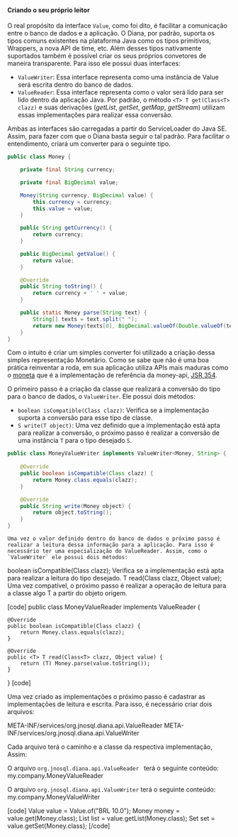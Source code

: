 #### Criando o seu próprio leitor


O real propósito da interface `Value`, como foi dito, é facilitar a comunicação entre o banco de dados e a aplicação. O Diana, por padrão, suporta os tipos comuns existentes na plataforma Java como os tipos primitivos, Wrappers, a nova API de time, etc. Além desses tipos nativamente suportados também é possível criar os seus próprios convetores de maneira transparente. Para isso ele possui duas interfaces:


* `ValueWriter`: Essa interface representa como uma instância de Value será escrita dentro do banco de dados.
* `ValueReader`: Essa interface representa como o valor será lido para ser lido dentro da aplicação Java. Por padrão, o método `<T> T get(Class<T> clazz)` e suas derivações (*getList*, *getSet*, *getMap*, *getStream*) utilizam essas implementações para realizar essa conversão.

Ambas as interfaces são carregadas a partir do ServiceLoader do Java SE. Assim, para fazer com que o Diana basta seguir o tal padrão. Para facilitar o entendimento, criará um converter para o seguinte tipo.

```java
public class Money { 

    private final String currency; 

    private final BigDecimal value; 

    Money(String currency, BigDecimal value) { 
        this.currency = currency; 
        this.value = value; 
    } 

    public String getCurrency() { 
        return currency; 
    } 

    public BigDecimal getValue() { 
        return value; 
    } 

    @Override 
    public String toString() { 
        return currency + ' ' + value; 
    } 

    public static Money parse(String text) { 
        String[] texts = text.split(" "); 
        return new Money(texts[0], BigDecimal.valueOf(Double.valueOf(texts[1]))); 
    } 
}
```

Com o intuito é criar um simples converter foi utilizado a criação dessa simples representação Monetário. Como se sabe que não é uma boa prática reinventar a roda, em sua aplicação utiliza APIs mais maduras como o [moneta](https://github.com/JavaMoney) que é a implementação de referência da money-api, [JSR 354](https://jcp.org/en/jsr/detail?id=354).


O primeiro passo é a criação da classe que realizará a conversão do tipo para o banco de dados, o `ValueWriter`. Ele possui dois métodos:

* `boolean isCompatible(Class clazz)`: Verifica se a implementação suporta a conversão para esse tipo de classe.
* `S write(T object)`: Uma vez definido que a implementação está apta para realizar a conversão, o próximo passo é realizar a conversão de uma instância `T` para o tipo desejado `S`.


```java
public class MoneyValueWriter implements ValueWriter<Money, String> { 
    
    @Override 
    public boolean isCompatible(Class clazz) { 
        return Money.class.equals(clazz); 
    } 

    @Override 
    public String write(Money object) { 
        return object.toString(); 
    } 
}
```

    Uma vez o valor definido dentro do banco de dados o próximo passo é realizar a leitura dessa informação para a aplicação. Para isso é necessário ter uma especialização do ValueReader. Assim, como o `ValueWriter` ele possui dois métodos:

boolean isCompatible(Class clazz); Verifica se a implementação está apta para realizar a leitura do tipo desejado.
<T> T read(Class<T> clazz, Object value); Uma vez compatível, o próximo passo é realizar a operação de leitura para a classe algo T a partir do objeto origem.

[code]
public class MoneyValueReader implements ValueReader { 

    @Override 
    public boolean isCompatible(Class clazz) { 
        return Money.class.equals(clazz); 
    } 

    @Override 
    public <T> T read(Class<T> clazz, Object value) { 
        return (T) Money.parse(value.toString()); 
    } 
}
[code]




Uma vez criado as implementações o próximo passo é cadastrar as implementações de leitura e escrita. Para isso, é necessário criar dois arquivos:

META-INF/services/org.jnosql.diana.api.ValueReader 
META-INF/services/org.jnosql.diana.api.ValueWriter

Cada arquivo terá o caminho e a classe da respectiva implementação, Assim:

O arquivo `org.jnosql.diana.api.ValueReader ` terá o seguinte conteúdo:
my.company.MoneyValueReader

O arquivo `org.jnosql.diana.api.ValueWriter` terá o seguinte conteúdo:
my.company.MoneyValueWriter


[code]
Value value = Value.of("BRL 10.0"); 
Money money = value.get(Money.class); 
List<Money> list = value.getList(Money.class); 
Set<Money> set = value.getSet(Money.class);
[/code]
